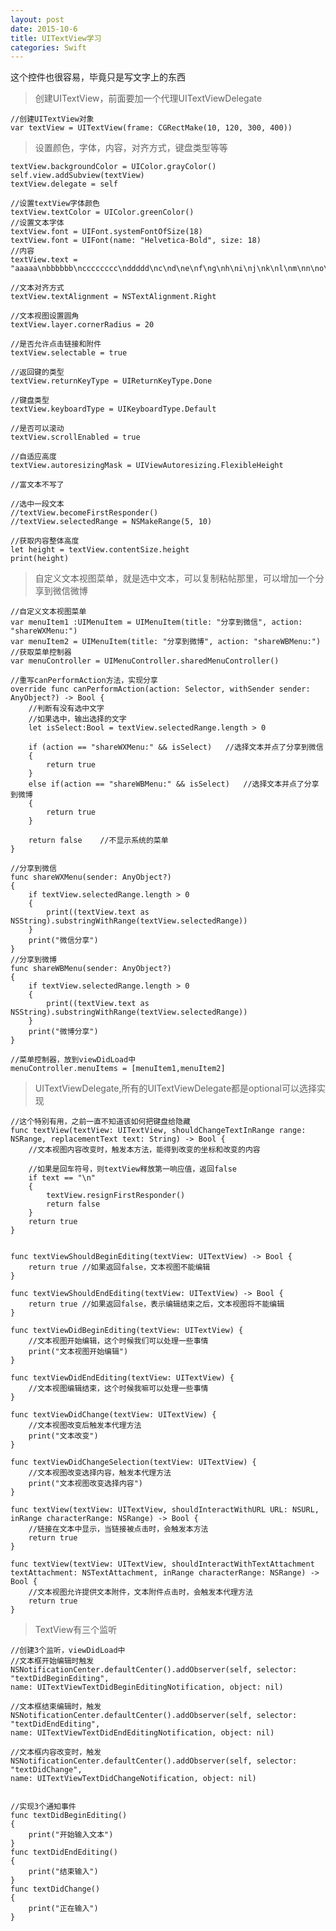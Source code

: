 ```yaml
---
layout: post
date: 2015-10-6
title: UITextView学习
categories: Swift
---
```


这个控件也很容易，毕竟只是写文字上的东西

>创建UITextView，前面要加一个代理UITextViewDelegate

	//创建UITextView对象
	var textView = UITextView(frame: CGRectMake(10, 120, 300, 400))
	
>设置颜色，字体，内容，对齐方式，键盘类型等等

	textView.backgroundColor = UIColor.grayColor()
	self.view.addSubview(textView)
	textView.delegate = self
	
	//设置textView字体颜色
	textView.textColor = UIColor.greenColor()
	//设置文本字体
	textView.font = UIFont.systemFontOfSize(18)
	textView.font = UIFont(name: "Helvetica-Bold", size: 18)
	//内容
	textView.text = "aaaaa\nbbbbbb\ncccccccc\nddddd\nc\nd\ne\nf\ng\nh\ni\nj\nk\nl\nm\nn\no\np\nq\nr\ns\nt\n"
	
	//文本对齐方式
	textView.textAlignment = NSTextAlignment.Right
	
	//文本视图设置圆角
	textView.layer.cornerRadius = 20
	
	//是否允许点击链接和附件
	textView.selectable = true
	
	//返回键的类型
	textView.returnKeyType = UIReturnKeyType.Done
	
	//键盘类型
	textView.keyboardType = UIKeyboardType.Default
	
	//是否可以滚动
	textView.scrollEnabled = true
	
	//自适应高度
	textView.autoresizingMask = UIViewAutoresizing.FlexibleHeight
	
	//富文本不写了
	
	//选中一段文本
	//textView.becomeFirstResponder()
	//textView.selectedRange = NSMakeRange(5, 10)
	
	//获取内容整体高度
	let height = textView.contentSize.height
	print(height)

>自定义文本视图菜单，就是选中文本，可以复制粘帖那里，可以增加一个分享到微信微博

	//自定义文本视图菜单
	var menuItem1 :UIMenuItem = UIMenuItem(title: "分享到微信", action: "shareWXMenu:")
	var menuItem2 = UIMenuItem(title: "分享到微博", action: "shareWBMenu:")
	//获取菜单控制器
	var menuController = UIMenuController.sharedMenuController()
	
	//重写canPerformAction方法，实现分享
	override func canPerformAction(action: Selector, withSender sender: AnyObject?) -> Bool {
	    //判断有没有选中文字
	    //如果选中，输出选择的文字
	    let isSelect:Bool = textView.selectedRange.length > 0
	    
	    if (action == "shareWXMenu:" && isSelect)   //选择文本并点了分享到微信
	    {
	        return true
	    }
	    else if(action == "shareWBMenu:" && isSelect)   //选择文本并点了分享到微博
	    {
	        return true
	    }
	    
	    return false    //不显示系统的菜单
	}
	
	//分享到微信
	func shareWXMenu(sender: AnyObject?)
	{
	    if textView.selectedRange.length > 0
	    {
	        print((textView.text as NSString).substringWithRange(textView.selectedRange))
	    }
	    print("微信分享")
	}
	//分享到微博
	func shareWBMenu(sender: AnyObject?)
	{
	    if textView.selectedRange.length > 0
	    {
	        print((textView.text as NSString).substringWithRange(textView.selectedRange))
	    }
	    print("微博分享")
	}
	
	//菜单控制器，放到viewDidLoad中
	menuController.menuItems = [menuItem1,menuItem2]
	
>UITextViewDelegate,所有的UITextViewDelegate都是optional可以选择实现

	//这个特别有用，之前一直不知道该如何把键盘给隐藏
    func textView(textView: UITextView, shouldChangeTextInRange range: NSRange, replacementText text: String) -> Bool {
        //文本视图内容改变时，触发本方法，能得到改变的坐标和改变的内容
        
        //如果是回车符号，则textView释放第一响应值，返回false
        if text == "\n"
        {
            textView.resignFirstResponder()
            return false
        }
        return true
    }
    
    
    func textViewShouldBeginEditing(textView: UITextView) -> Bool {
        return true //如果返回false，文本视图不能编辑
    }
    
    func textViewShouldEndEditing(textView: UITextView) -> Bool {
        return true //如果返回false，表示编辑结束之后，文本视图将不能编辑
    }
    
    func textViewDidBeginEditing(textView: UITextView) {
        //文本视图开始编辑，这个时候我们可以处理一些事情
        print("文本视图开始编辑")
    }
    
    func textViewDidEndEditing(textView: UITextView) {
        //文本视图编辑结束，这个时候我嘛可以处理一些事情
    }
    
    func textViewDidChange(textView: UITextView) {
        //文本视图改变后触发本代理方法
        print("文本改变")
    }
    
    func textViewDidChangeSelection(textView: UITextView) {
        //文本视图改变选择内容，触发本代理方法
        print("文本视图改变选择内容")
    }
    
    func textView(textView: UITextView, shouldInteractWithURL URL: NSURL, inRange characterRange: NSRange) -> Bool {
        //链接在文本中显示，当链接被点击时，会触发本方法
        return true
    }
    
    func textView(textView: UITextView, shouldInteractWithTextAttachment textAttachment: NSTextAttachment, inRange characterRange: NSRange) -> Bool {
        //文本视图允许提供文本附件，文本附件点击时，会触发本代理方法
        return true
    }
    
>TextView有三个监听

	//创建3个监听，viewDidLoad中
	//文本框开始编辑时触发
	NSNotificationCenter.defaultCenter().addObserver(self, selector: "textDidBeginEditing", 
	name: UITextViewTextDidBeginEditingNotification, object: nil)
	
	//文本框结束编辑时，触发
	NSNotificationCenter.defaultCenter().addObserver(self, selector: "textDidEndEditing", 
	name: UITextViewTextDidEndEditingNotification, object: nil)
	
	//文本框内容改变时，触发
	NSNotificationCenter.defaultCenter().addObserver(self, selector: "textDidChange", 
	name: UITextViewTextDidChangeNotification, object: nil)
	
	
	//实现3个通知事件
	func textDidBeginEditing()
	{
	    print("开始输入文本")
	}
	func textDidEndEditing()
	{
	    print("结束输入")
	}
	func textDidChange()
	{
	    print("正在输入")
	}

